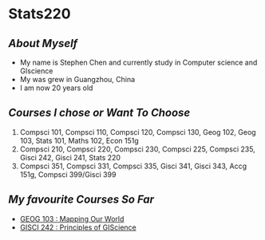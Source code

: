 # **Stats220**

## *About Myself*
* My name is Stephen Chen and currently study in Computer science and GIscience
* My was grew in Guangzhou, China
* I am now 20 years old

## *Courses I chose or Want To Choose*
1. Compsci 101, Compsci 110, Compsci 120, Compsci 130, Geog 102, Geog 103, Stats 101, Maths 102, Econ 151g
2. Compsci 210, Compsci 220, Compsci 230, Compsci 225, Compsci 235, Gisci 242, Gisci 241, Stats 220
3. Compsci 351, Compsci 331, Compsci 335, Gisci 341, Gisci 343, Accg 151g, Compsci 399/Gisci 399

## *My favourite Courses So Far*
* [GEOG 103 : Mapping Our World](https://courseoutline.auckland.ac.nz/dco/course/GEOG/103/1245)
* [GISCI 242 : Principles of GIScience](https://courseoutline.auckland.ac.nz/dco/course/GISCI/241/1245)
